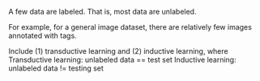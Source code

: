 A few data are labeled. That is, most data are unlabeled. 

For example, for a general image dataset, there are relatively few images annotated with tags.

Include (1) transductive learning and (2) inductive learning, where
Transductive learning: unlabeled data == test set
Inductive learning: unlabeled data != testing set
